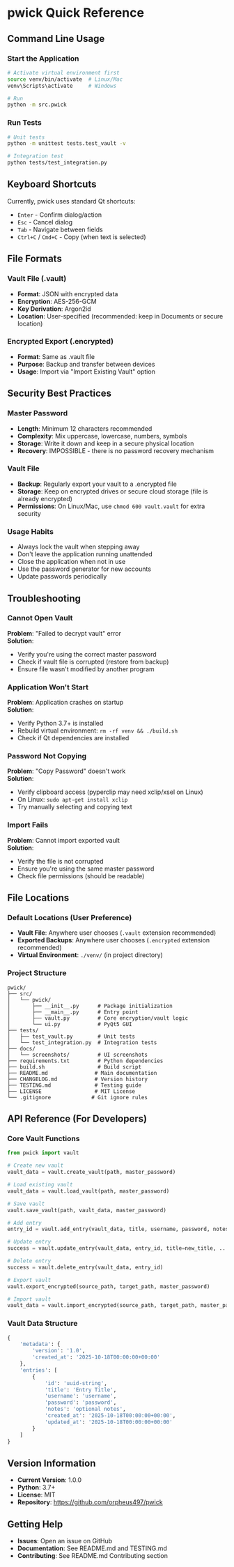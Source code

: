 # pwick Quick Reference

## Command Line Usage

### Start the Application
```bash
# Activate virtual environment first
source venv/bin/activate  # Linux/Mac
venv\Scripts\activate     # Windows

# Run
python -m src.pwick
```

### Run Tests
```bash
# Unit tests
python -m unittest tests.test_vault -v

# Integration test
python tests/test_integration.py
```

## Keyboard Shortcuts

Currently, pwick uses standard Qt shortcuts:
- `Enter` - Confirm dialog/action
- `Esc` - Cancel dialog
- `Tab` - Navigate between fields
- `Ctrl+C` / `Cmd+C` - Copy (when text is selected)

## File Formats

### Vault File (.vault)
- **Format**: JSON with encrypted data
- **Encryption**: AES-256-GCM
- **Key Derivation**: Argon2id
- **Location**: User-specified (recommended: keep in Documents or secure location)

### Encrypted Export (.encrypted)
- **Format**: Same as .vault file
- **Purpose**: Backup and transfer between devices
- **Usage**: Import via "Import Existing Vault" option

## Security Best Practices

### Master Password
- **Length**: Minimum 12 characters recommended
- **Complexity**: Mix uppercase, lowercase, numbers, symbols
- **Storage**: Write it down and keep in a secure physical location
- **Recovery**: IMPOSSIBLE - there is no password recovery mechanism

### Vault File
- **Backup**: Regularly export your vault to a .encrypted file
- **Storage**: Keep on encrypted drives or secure cloud storage (file is already encrypted)
- **Permissions**: On Linux/Mac, use `chmod 600 vault.vault` for extra security

### Usage Habits
- Always lock the vault when stepping away
- Don't leave the application running unattended
- Close the application when not in use
- Use the password generator for new accounts
- Update passwords periodically

## Troubleshooting

### Cannot Open Vault
**Problem**: "Failed to decrypt vault" error  
**Solution**: 
- Verify you're using the correct master password
- Check if vault file is corrupted (restore from backup)
- Ensure file wasn't modified by another program

### Application Won't Start
**Problem**: Application crashes on startup  
**Solution**:
- Verify Python 3.7+ is installed
- Rebuild virtual environment: `rm -rf venv && ./build.sh`
- Check if Qt dependencies are installed

### Password Not Copying
**Problem**: "Copy Password" doesn't work  
**Solution**:
- Verify clipboard access (pyperclip may need xclip/xsel on Linux)
- On Linux: `sudo apt-get install xclip`
- Try manually selecting and copying text

### Import Fails
**Problem**: Cannot import exported vault  
**Solution**:
- Verify the file is not corrupted
- Ensure you're using the same master password
- Check file permissions (should be readable)

## File Locations

### Default Locations (User Preference)
- **Vault File**: Anywhere user chooses (`.vault` extension recommended)
- **Exported Backups**: Anywhere user chooses (`.encrypted` extension recommended)
- **Virtual Environment**: `./venv/` (in project directory)

### Project Structure
```
pwick/
├── src/
│   └── pwick/
│       ├── __init__.py      # Package initialization
│       ├── __main__.py      # Entry point
│       ├── vault.py         # Core encryption/vault logic
│       └── ui.py            # PyQt5 GUI
├── tests/
│   ├── test_vault.py        # Unit tests
│   └── test_integration.py  # Integration tests
├── docs/
│   └── screenshots/         # UI screenshots
├── requirements.txt         # Python dependencies
├── build.sh                 # Build script
├── README.md               # Main documentation
├── CHANGELOG.md            # Version history
├── TESTING.md              # Testing guide
├── LICENSE                 # MIT License
└── .gitignore             # Git ignore rules
```

## API Reference (For Developers)

### Core Vault Functions

```python
from pwick import vault

# Create new vault
vault_data = vault.create_vault(path, master_password)

# Load existing vault
vault_data = vault.load_vault(path, master_password)

# Save vault
vault.save_vault(path, vault_data, master_password)

# Add entry
entry_id = vault.add_entry(vault_data, title, username, password, notes)

# Update entry
success = vault.update_entry(vault_data, entry_id, title=new_title, ...)

# Delete entry
success = vault.delete_entry(vault_data, entry_id)

# Export vault
vault.export_encrypted(source_path, target_path, master_password)

# Import vault
vault_data = vault.import_encrypted(source_path, target_path, master_password)
```

### Vault Data Structure

```python
{
    'metadata': {
        'version': '1.0',
        'created_at': '2025-10-18T00:00:00+00:00'
    },
    'entries': [
        {
            'id': 'uuid-string',
            'title': 'Entry Title',
            'username': 'username',
            'password': 'password',
            'notes': 'optional notes',
            'created_at': '2025-10-18T00:00:00+00:00',
            'updated_at': '2025-10-18T00:00:00+00:00'
        }
    ]
}
```

## Version Information

- **Current Version**: 1.0.0
- **Python**: 3.7+
- **License**: MIT
- **Repository**: https://github.com/orpheus497/pwick

## Getting Help

- **Issues**: Open an issue on GitHub
- **Documentation**: See README.md and TESTING.md
- **Contributing**: See README.md Contributing section
